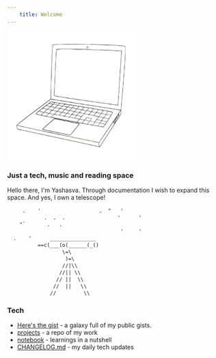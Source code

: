 ```yaml
---
    title: Welcome
---
```


<img src="./transparent-laptop-laptop-computer-black-and-white-drawing-sle-black-and-white-laptop-sketch-used-for-design658bb3319437d8.8388059717036541936071.png" width="300" height="300">

### Just a tech, music and reading space

Hello there, I'm Yashasva. Through documentation I wish to expand this space. And yes, I own a telescope!

```
     .    '                   .  "   '
            .  .  .                 '      '
    "`       .   .
                                     '     '
  .    '      _______________
          ==c(___(o(______(_()
                  \=\
                   )=\
                  //|\\
                 //|| \\
                // ||  \\
               //  ||   \\
              //         \\
```
### Tech

  - [Here's the gist](/tech/gists) - a galaxy full of my public gists.
  - [projects](/tech/projects) - a repo of my work
  - [notebook](/tech/notebook) - learnings in a nutshell
  - [CHANGELOG.md](/tech/CHANGELOG) - my daily tech updates




